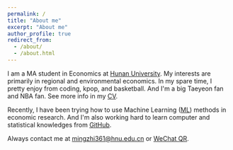 ```yaml
---
permalink: /
title: "About me"
excerpt: "About me"
author_profile: true
redirect_from: 
  - /about/
  - /about.html
---
```


I am a MA student in Economics at [Hunan University](https://baike.baidu.com/item/%E6%B9%96%E5%8D%97%E5%A4%A7%E5%AD%A6/179157 "湖南大学"). My interests are primarily in regional and environmental economics. In my spare time, I pretty enjoy from coding, kpop, and basketball. And I'm a big Taeyeon fan and NBA fan. See more info in my [CV](files/mingzhi361-CV.pdf "个人简历"). 

Recently, I have been trying how to use Machine Learning ([ML](https://www.zhihu.com/question/37870042])) methods in economic research. And I'm also working hard to learn computer and statistical knowledges from [GitHub](https://github.com/). 

Always contact me at [mingzhi361@hnu.edu.cn](https://orcid.org/0009-0006-3937-1185) or [WeChat QR](images/weixinQR.png). 
